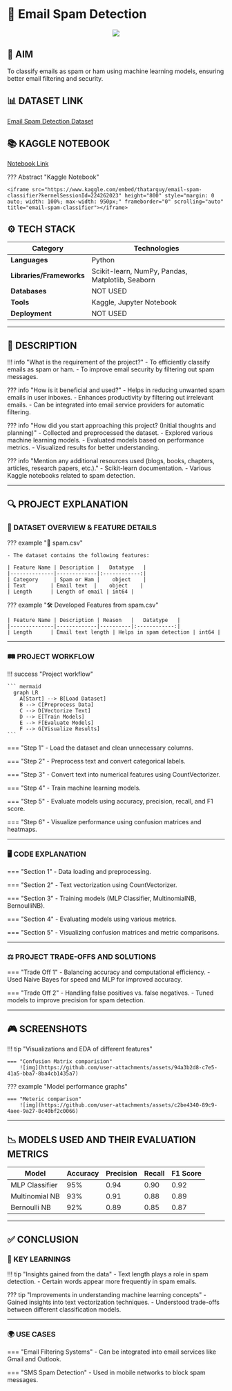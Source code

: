 # 🌟 Email Spam Detection

<div align="center">
    <img src="https://github.com/user-attachments/assets/c90bf132-68a6-4155-b191-d2da7e35d0ca" />
</div>

## 🎯 AIM
To classify emails as spam or ham using machine learning models, ensuring better email filtering and security.

## 📊 DATASET LINK
[Email Spam Detection Dataset](https://www.kaggle.com/datasets/shantanudhakadd/email-spam-detection-dataset-classification)

## 📚 KAGGLE NOTEBOOK
[Notebook Link](https://www.kaggle.com/code/thatarguy/email-spam-classifier?kernelSessionId=224262023)

??? Abstract "Kaggle Notebook"

    <iframe src="https://www.kaggle.com/embed/thatarguy/email-spam-classifier?kernelSessionId=224262023" height="800" style="margin: 0 auto; width: 100%; max-width: 950px;" frameborder="0" scrolling="auto" title="email-spam-classifier"></iframe>

## ⚙️ TECH STACK

| **Category**             | **Technologies**                            |
|--------------------------|---------------------------------------------|
| **Languages**            | Python                                     |
| **Libraries/Frameworks** | Scikit-learn, NumPy, Pandas, Matplotlib, Seaborn |
| **Databases**            | NOT USED                                   |
| **Tools**                | Kaggle, Jupyter Notebook                   |
| **Deployment**           | NOT USED                                   |

---

## 📝 DESCRIPTION
!!! info "What is the requirement of the project?"
    - To efficiently classify emails as spam or ham.
    - To improve email security by filtering out spam messages.

??? info "How is it beneficial and used?"
    - Helps in reducing unwanted spam emails in user inboxes.
    - Enhances productivity by filtering out irrelevant emails.
    - Can be integrated into email service providers for automatic filtering.

??? info "How did you start approaching this project? (Initial thoughts and planning)"
    - Collected and preprocessed the dataset.
    - Explored various machine learning models.
    - Evaluated models based on performance metrics.
    - Visualized results for better understanding.

??? info "Mention any additional resources used (blogs, books, chapters, articles, research papers, etc.)."
    - Scikit-learn documentation.
    - Various Kaggle notebooks related to spam detection.

---

## 🔍 PROJECT EXPLANATION

### 🧩 DATASET OVERVIEW & FEATURE DETAILS

??? example "📂 spam.csv"

    - The dataset contains the following features:

    | Feature Name | Description |   Datatype   |
    |--------------|-------------|:------------:|
    | Category     | Spam or Ham |    object    |
    | Text        | Email text  |    object    |
    | Length      | Length of email | int64 |

??? example "🛠 Developed Features from spam.csv"

    | Feature Name | Description | Reason   |   Datatype   |
    |--------------|-------------|----------|:------------:|
    | Length      | Email text length | Helps in spam detection | int64 |

---

### 🛤 PROJECT WORKFLOW

!!! success "Project workflow"

    ``` mermaid
      graph LR
        A[Start] --> B[Load Dataset]
        B --> C[Preprocess Data]
        C --> D[Vectorize Text]
        D --> E[Train Models]
        E --> F[Evaluate Models]
        F --> G[Visualize Results]
    ```

=== "Step 1"
    - Load the dataset and clean unnecessary columns.

=== "Step 2"
    - Preprocess text and convert categorical labels.

=== "Step 3"
    - Convert text into numerical features using CountVectorizer.

=== "Step 4"
    - Train machine learning models.

=== "Step 5"
    - Evaluate models using accuracy, precision, recall, and F1 score.

=== "Step 6"
    - Visualize performance using confusion matrices and heatmaps.

---

### 🖥 CODE EXPLANATION

=== "Section 1"
    - Data loading and preprocessing.

=== "Section 2"
    - Text vectorization using CountVectorizer.

=== "Section 3"
    - Training models (MLP Classifier, MultinomialNB, BernoulliNB).

=== "Section 4"
    - Evaluating models using various metrics.

=== "Section 5"
    - Visualizing confusion matrices and metric comparisons.

---

### ⚖️ PROJECT TRADE-OFFS AND SOLUTIONS

=== "Trade Off 1"
    - Balancing accuracy and computational efficiency.
      - Used Naive Bayes for speed and MLP for improved accuracy.

=== "Trade Off 2"
    - Handling false positives vs. false negatives.
      - Tuned models to improve precision for spam detection.

---

## 🎮 SCREENSHOTS

!!! tip "Visualizations and EDA of different features"

    === "Confusion Matrix comparision"
        ![img](https://github.com/user-attachments/assets/94a3b2d8-c7e5-41a5-bba7-8ba4cb1435a7)


??? example "Model performance graphs"

    === "Meteric comparison"
        ![img](https://github.com/user-attachments/assets/c2be4340-89c9-4aee-9a27-8c40bf2c0066)


---

## 📉 MODELS USED AND THEIR EVALUATION METRICS

|    Model   | Accuracy |  Precision  | Recall | F1 Score |
|------------|----------|------------|--------|----------|
| MLP Classifier |  95% | 0.94 | 0.90 | 0.92 |
| Multinomial NB |  93% | 0.91 | 0.88 | 0.89 |
| Bernoulli NB |  92% | 0.89 | 0.85 | 0.87 |

---

## ✅ CONCLUSION

### 🔑 KEY LEARNINGS

!!! tip "Insights gained from the data"
    - Text length plays a role in spam detection.
    - Certain words appear more frequently in spam emails.

??? tip "Improvements in understanding machine learning concepts"
    - Gained insights into text vectorization techniques.
    - Understood trade-offs between different classification models.

---

### 🌍 USE CASES

=== "Email Filtering Systems"
    - Can be integrated into email services like Gmail and Outlook.

=== "SMS Spam Detection"
    - Used in mobile networks to block spam messages.

